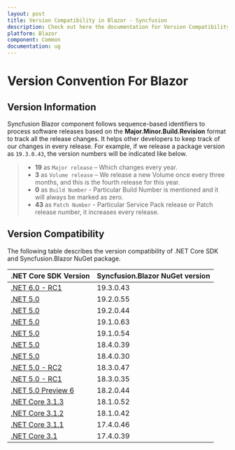 ```yaml
---
layout: post
title: Version Compatibility in Blazor - Syncfusion
description: Check out here the documentation for Version Compatibility support in Syncfusion Blazor NuGet packages
platform: Blazor
component: Common
documentation: ug
---
```


# Version Convention For Blazor

## Version Information

Syncfusion Blazor component follows sequence-based identifiers to process software releases based on the **Major.Minor.Build.Revision** format to track all the release changes. It helps other developers to keep track of our changes in every release. For example, if we release a package version as `19.3.0.43`, the version numbers will be indicated like below.

 > * **19** as `Major release` – Which changes every year.
 > * **3** as `Volume release` – We release a new Volume once every three months, and this is the fourth release for this year.
 > * **0** as `Build Number` - Particular Build Number is mentioned and it will always be marked as zero.
 > * **43** as `Patch Number` - Particular Service Pack release or Patch release number, it increases every release.

## Version Compatibility

The following table describes the version compatibility of .NET Core SDK and Syncfusion.Blazor NuGet package.

| .NET Core SDK Version | Syncfusion.Blazor NuGet version |
| ------------- | ------------- |
| [.NET 6.0 - RC1](https://devblogs.microsoft.com/aspnet/asp-net-core-updates-in-net-6-rc-1/) | 19.3.0.43  |
| [.NET 5.0](https://devblogs.microsoft.com/aspnet/announcing-asp-net-core-in-net-5/) | 19.2.0.55  |
| [.NET 5.0](https://devblogs.microsoft.com/aspnet/announcing-asp-net-core-in-net-5/) | 19.2.0.44  |
| [.NET 5.0](https://devblogs.microsoft.com/aspnet/announcing-asp-net-core-in-net-5/) | 19.1.0.63  |
| [.NET 5.0](https://devblogs.microsoft.com/aspnet/announcing-asp-net-core-in-net-5/) | 19.1.0.54  |
| [.NET 5.0](https://devblogs.microsoft.com/aspnet/announcing-asp-net-core-in-net-5/) | 18.4.0.39  |
| [.NET 5.0](https://devblogs.microsoft.com/aspnet/announcing-asp-net-core-in-net-5/) | 18.4.0.30  |
| [.NET 5.0 - RC2](https://devblogs.microsoft.com/aspnet/asp-net-core-updates-in-net-5-release-candidate-2/) | 18.3.0.47  |
| [.NET 5.0 - RC1](https://devblogs.microsoft.com/aspnet/asp-net-core-updates-in-net-5-release-candidate-1/) | 18.3.0.35  |
| [.NET 5.0 Preview 6](https://devblogs.microsoft.com/dotnet/announcing-net-5-0-preview-6/) | 18.2.0.44  |
| [.NET Core 3.1.3](https://devblogs.microsoft.com/aspnet/blazor-webassembly-3-2-0-release-candidate-now-available/) | 18.1.0.52  |
| [.NET Core 3.1.2](https://devblogs.microsoft.com/dotnet/net-core-february-2020/) | 18.1.0.42  |
| [.NET Core 3.1.1](https://devblogs.microsoft.com/dotnet/net-core-january-2020/) | 17.4.0.46  |
| [.NET Core 3.1](https://devblogs.microsoft.com/aspnet/asp-net-core-updates-in-net-core-3-1/) | 17.4.0.39 |
